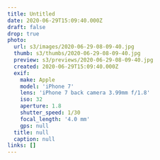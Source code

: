 ```yaml
---
title: Untitled
date: 2020-06-29T15:09:40.000Z
draft: false
drop: true
photo:
  url: s3/images/2020-06-29-08-09-40.jpg
  thumb: s3/thumbs/2020-06-29-08-09-40.jpg
  preview: s3/previews/2020-06-29-08-09-40.jpg
  created: 2020-06-29T15:09:40.000Z
  exif:
    make: Apple
    model: 'iPhone 7'
    lens: 'iPhone 7 back camera 3.99mm f/1.8'
    iso: 32
    aperture: 1.8
    shutter_speed: 1/30
    focal_length: '4.0 mm'
    gps: null
  title: null
  caption: null
links: []
---
```

